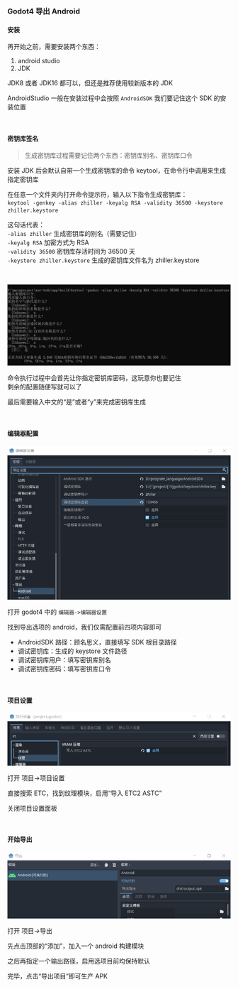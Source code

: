 ### Godot4 导出 Android

#### 安装

再开始之前，需要安装两个东西：

1. android studio
2. JDK

JDK8 或者 JDK16 都可以，但还是推荐使用较新版本的 JDK

AndroidStudio 一般在安装过程中会按照 `AndroidSDK` 我们要记住这个 SDK 的安装位置

<br>

#### 密钥库签名

> 生成密钥库过程需要记住两个东西：密钥库别名、密钥库口令

安装 JDK 后会默认自带一个生成密钥库的命令 keytool，在命令行中调用来生成指定密钥库

在任意一个文件夹内打开命令提示符，输入以下指令生成密钥库：  
`keytool -genkey -alias zhiller -keyalg RSA -validity 36500 -keystore zhiller.keystore`

这句话代表：  
`-alias zhiller` 生成密钥库的别名（需要记住）  
`-keyalg RSA` 加密方式为 RSA  
`-validity 36500` 密钥库存活时间为 36500 天  
`-keystore zhiller.keystore` 生成的密钥库文件名为 zhiller.keystore

<br>

![](../images/other/android/a1.png)

命令执行过程中会首先让你指定密钥库密码，这玩意你也要记住  
剩余的配置随便写就可以了

最后需要输入中文的“是”或者“y”来完成密钥库生成

<br>

#### 编辑器配置

![](../images/other/android/a2.png)

打开 godot4 中的 `编辑器->编辑器设置`

找到导出选项的 android，我们仅需配置前四项内容即可

- AndroidSDK 路径：顾名思义，直接填写 SDK 根目录路径
- 调试密钥库：生成的 keystore 文件路径
- 调试密钥库用户：填写密钥库别名
- 调试密钥库密码：填写密钥库口令

<br>

#### 项目设置

![](../images/other/android/a3.png)

打开 项目->项目设置

直接搜索 ETC，找到纹理模块，启用“导入 ETC2 ASTC”

关闭项目设置面板

<br>

#### 开始导出

![](../images/other/android/a4.png)

打开 项目->导出

先点击顶部的“添加”，加入一个 android 构建模块

之后再指定一个输出路径，启用选项目前均保持默认

完毕，点击“导出项目”即可生产 APK

<br>
